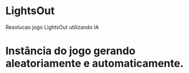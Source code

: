 # LightsOut
 Resolucao jogo LightsOut utilizando IA

# Instância do jogo gerando aleatoriamente e automaticamente.
